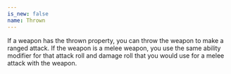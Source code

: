 ```yaml
---
is_new: false
name: Thrown
---
```

If a weapon has the thrown property, you can throw the weapon to make a ranged attack. If the weapon
is a melee weapon, you use the same ability modifier for that attack roll and damage roll that you
would use for a melee attack with the weapon.
